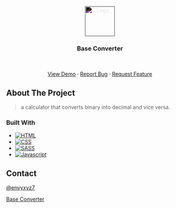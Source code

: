 <a name="readme-top"></a>

<!-- PROJECT LOGO -->
<br />
<div align="center">
  <a href="https://envyxyz.github.io/base-converter">
    <img src="./assets/images/favicon_dark.ico" alt="Logo" width="80" height="80" style="filter:invert(1);">
  </a>

<h3 align="center">Base Converter</h3>
  <p align="center">
    <br />
    <br />
    <a href="https://envyxyz.github.io/base-converter">View Demo</a>
    ·
    <a href="https://github.com/envyxyz/base-converter/issues">Report Bug</a>
    ·
    <a href="https://github.com/envyxyz/base-converter/issues">Request Feature</a>
  </p>
</div>

<!-- ABOUT THE PROJECT -->

## About The Project

> a calculator that converts binary into decimal and vice versa.

<!-- [![Product Name Screen Shot][product-screenshot]](https://example.com) -->

### Built With

- [![HTML][HTML.com]][HTML-url]
- [![CSS][CSS.com]][CSS-url]
- [![SASS][SASS.com]][SASS-url]
- [![Javascript][Javascript.com]][Javascript-url]

<!-- CONTACT -->

## Contact

[@envyxyz7](https://twitter.com/envyxyz7)

[Base Converter](https://github.com/envyxyz/base-converter)

<!-- MARKDOWN LINKS & IMAGES -->

[HTML-url]: https://html.com/
[HTML.com]: https://img.shields.io/badge/HTML5-E34F26?style=for-the-badge&logo=html5&logoColor=white
[CSS-url]: https://developer.mozilla.org/en-US/docs/Web/CSS
[CSS.com]: https://img.shields.io/badge/CSS3-1572B6?style=for-the-badge&logo=css3&logoColor=white
[SASS-url]: https://sass-lang.com/
[SASS.com]: https://img.shields.io/badge/Sass-CC6699?style=for-the-badge&logo=sass&logoColor=white
[javascript-url]: https://www.javascript.com/
[javascript.com]: https://img.shields.io/badge/JavaScript-F7DF1E?style=for-the-badge&logo=javascript&logoColor=black
